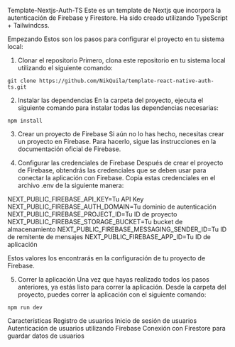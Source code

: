 Template-Nextjs-Auth-TS
Este es un template de Nextjs que incorpora la autenticación de Firebase y Firestore. Ha sido creado utilizando TypeScript + Tailwindcss.

Empezando
Estos son los pasos para configurar el proyecto en tu sistema local:

1. Clonar el repositorio
   Primero, clona este repositorio en tu sistema local utilizando el siguiente comando:

`git clone https://github.com/NikQuila/template-react-native-auth-ts.git`

2. Instalar las dependencias
   En la carpeta del proyecto, ejecuta el siguiente comando para instalar todas las dependencias necesarias:

`npm install`

3. Crear un proyecto de Firebase
   Si aún no lo has hecho, necesitas crear un proyecto en Firebase. Para hacerlo, sigue las instrucciones en la documentación oficial de Firebase.

4. Configurar las credenciales de Firebase
   Después de crear el proyecto de Firebase, obtendrás las credenciales que se deben usar para conectar la aplicación con Firebase. Copia estas credenciales en el archivo .env de la siguiente manera:

NEXT_PUBLIC_FIREBASE_API_KEY=Tu API Key
NEXT_PUBLIC_FIREBASE_AUTH_DOMAIN=Tu dominio de autenticación
NEXT_PUBLIC_FIREBASE_PROJECT_ID=Tu ID de proyecto
NEXT_PUBLIC_FIREBASE_STORAGE_BUCKET=Tu bucket de almacenamiento
NEXT_PUBLIC_FIREBASE_MESSAGING_SENDER_ID=Tu ID de remitente de mensajes
NEXT_PUBLIC_FIREBASE_APP_ID=Tu ID de aplicación

Estos valores los encontrarás en la configuración de tu proyecto de Firebase.

5. Correr la aplicación
   Una vez que hayas realizado todos los pasos anteriores, ya estás listo para correr la aplicación. Desde la carpeta del proyecto, puedes correr la aplicación con el siguiente comando:

`npm run dev`

Características
Registro de usuarios
Inicio de sesión de usuarios
Autenticación de usuarios utilizando Firebase
Conexión con Firestore para guardar datos de usuarios

